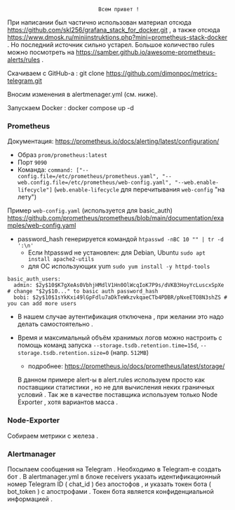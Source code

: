                                  Всем привет !


  При написании был частично использован материал отсюда https://github.com/skl256/grafana_stack_for_docker.git ,
а также отсюда https://www.dmosk.ru/miniinstruktions.php?mini=prometheus-stack-docker . Но последний источник
сильно устарел.
  Большое количество rules можно посмотреть на https://samber.github.io/awesome-prometheus-alerts/rules .

  Скачиваем с GitHub-а :
  git clone https://github.com/dimonpoc/metrics-telegram.git

  Вносим изменения в alertmenager.yml (см. ниже).

  Запускаем Docker :
  docker compose up -d


### Prometheus

Документация: <https://prometheus.io/docs/alerting/latest/configuration/>

* Образ `prom/prometheus:latest`
* Порт `9090`
* Команда: `command: ["--config.file=/etc/prometheus/prometheus.yaml", "--web.config.file=/etc/prometheus/web-config.yaml", "--web.enable-lifecycle"]` (`web.enable-lifecycle` для перечитывания `web-config` "на лету")

Пример `web-config.yaml` (используется для basic_auth)
<https://github.com/prometheus/prometheus/blob/main/documentation/examples/web-config.yaml>

* password_hash генерируется командой `htpasswd -nBC 10 "" | tr -d ':\n'` 
  * Если htpasswd не установлен: для Debian, Ubuntu `sudo apt install apache2-utils`
  * для ОС использующих yum `sudo yum install -y httpd-tools`

```
basic_auth_users:
  admin: $2y$10$K7gXeAs0VbhjHMdlV1Hn0OlWcqIoK7P9s/dVKB3HoyYcLuscxSpXe # change "$2y$10..." to basic auth password_hash
  bobi: $2y$10$1sYkKxi49lGpFdlu7aDkTeWkzvkqaeCTb4PDBR/pNxeETO8N3shZS # you can add more users
```
* В нашем случае аутентификация отключена , при желании это надо делать самостоятельно .

* Время и максимальный объём хранимых логов можно настроить с помощь команд запуска `--storage.tsdb.retention.time=15d`, `--storage.tsdb.retention.size=0` (напр. `512MB`) 
  * подробнее: <https://prometheus.io/docs/prometheus/latest/storage/>

  В данном примере alert-ы в alert.rules используем просто как поставщики статистики , но не для 
вычисления неких граничных условий .
  Так же в качестве поставщика используем только Node Exporter , хотя вариантов масса .

### Node-Exporter

  Собираем метрики с железа .

### Alertmanager

  Посылаем сообщения на Telegram .
  Необходимо в Telegram-е создать бот .
  В alertmanager.yml в блоке receivers указать идентификационный номер Telegram ID ( chat_id ) без апостофов , и 
указать токен бота ( bot_token ) с апострофами . Токен бота является конфиденциальной информацией .
